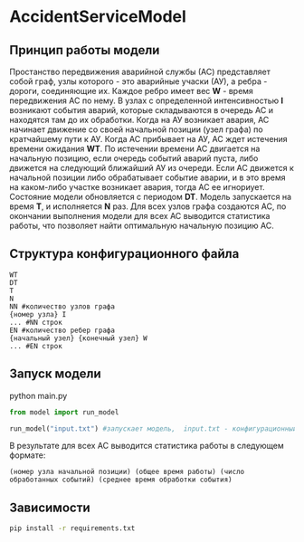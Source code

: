 # AccidentServiceModel
## Принцип работы модели
Простанство передвижения аварийной службы (АС) представляет собой граф, узлы которого - это аварийные учаски (АУ), а ребра - дороги, соединяющие их. Каждое ребро имеет вес <b>W</b> - время передвижения АС по нему. В узлах с определенной интенсивностью <b>I</b> возникают события аварий, которые складываются в очередь АС и находятся там до их обработки.  Когда на АУ возникает авария, АС начинает движение со своей начальной позиции (узел графа) по кратчайшему пути к АУ. Когда АС прибывает на АУ, АС ждет истечения времени ожидания <b>WT</b>. По истечении времени АС двигается на начальную позицию, если очередь событий аварий пуста, либо движется на следующий ближайший АУ из очереди. Если АС движется к начальной позиции либо обрабатывает событие аварии, и в это время на каком-либо участке возникает авария, тогда АС ее игнориует. Состояние модели обновляется с периодом <b>DT</b>. Модель запускается на время <b>T</b>, и исполняется <b>N</b> раз.
Для всех узлов графа создаются АС, по окончании выполнения модели для всех АС выводится статистика работы, что позволяет найти оптимальную начальную позицию АС.
## Структура конфигурационного файла
```
WT
DT
T
N
NN #количество узлов графа
{номер узла} I
... #NN строк
EN #количество ребер графа
{начальный узел} {конечный узел} W
... #EN строк
```
## Запуск модели
python main.py
```python
from model import run_model

run_model("input.txt") #запускает модель,  input.txt - конфигурационный файл
```
В результате для всех АС выводится статистика работы в следующем формате:
```
(номер узла начальной позиции) (общее время работы) (число обработанных событий) (среднее время обработки события)
```
## Зависимости
```bash
pip install -r requirements.txt
```
